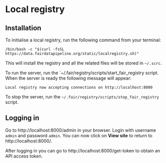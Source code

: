 # Local registry

## Installation
To initialise a local registry, run the following command from your terminal:
```
/bin/bash -c "$(curl -fsSL https://data.fairdatapipeline.org/static/localregistry.sh)"
```
This will install the registry and all the related files will be stored in `~/.scrc`.

To run the server, run the `~/.fair/registry/scripts/start_fair_registry script. When the server is ready the following message will appear:
```
Local registry now accepting connections on http://localhost:8000
```

To stop the server, run the `~/.fair/registry/scripts/stop_fair_registry` script.

## Logging in
Go to http://localhost:8000/admin in your browser. Login with username `admin` and password `admin`. You can now click on **View site** to return to http://localhost:8000/.

After logging in you can go to http://localhost:8000/get-token to obtain an API access token.
